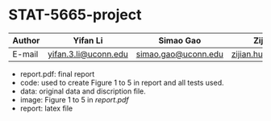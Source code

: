 # STAT-5665-project

|Author|Yifan Li            |Simao Gao          |Zijian Huang        |
|------|--------------------|-------------------|--------------------|
|E-mail|yifan.3.li@uconn.edu|simao.gao@uconn.edu|zijian.huang@uconn.edu

- report.pdf: final report
- code: used to create Figure 1 to 5 in report and all tests used.
- data: original data and discription file.
- image: Figure 1 to 5 in *report.pdf*
- report: latex file
	